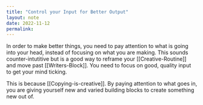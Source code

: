 ```yaml
---
title: "Control your Input for Better Output"
layout: note
date: 2022-11-12
permalink:
---
```


In order to make better things, you need to pay attention to what is going into your head, instead of focusing on what you are making. This sounds counter-intutitive but is a good way to reframe your [[Creative-Routine]] and move past [[Writers-Block]].  You need to focus on good, quality input to get your mind ticking.

This is because [[Copying-is-creative]]. By paying attention to what goes in, you are giving yourself new and varied building blocks to create something new out of. 
